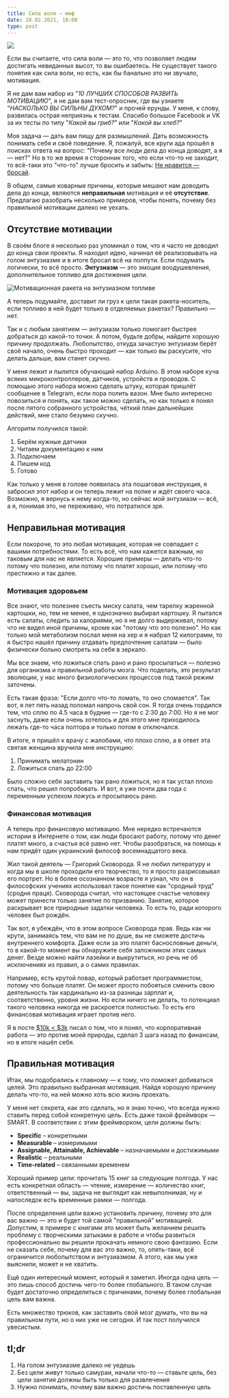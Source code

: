 ```yaml
---
title: Сила воли — миф
date: 28.02.2021, 18:08
type: post
---
```


![](/img/posts/013/1.png)

Если вы считаете, что сила воли — это то, что позволяет людям достигать
невиданных высот, то вы ошибаетесь. Не существует такого понятия как сила воли,
но есть, как бы банально это ни звучало, мотивация.

Я не дам вам набор из "*10 ЛУЧШИХ СПОСОБОВ РАЗВИТЬ МОТИВАЦИЮ*", я не дам вам
тест-опросник, где вы узнаете "*НАСКОЛЬКО ВЫ СИЛЬНЫ ДУХОМ?*" и прочей ерунды. У
меня, к слову, развилась острая неприязнь к тестам. Спасибо большое Facebook и
VK за их тесты по типу "*Какой вы гриб?*" или "*Какой вы хлеб?*"

Моя задача — дать вам пищу для размышлений. Дать возможность понимать себя и
своё поведение. Я, пожалуй, все круги ада прошёл в поисках ответа на вопрос:
"Почему все люди дела до конца доводят, а я — нет?" Но в то же время я
сторонник того, что если что-то не заходит, то всё-таки это "что-то" лучше
бросить и забыть: [Не нравится — бросай](/ne-nravitsya-brosay).

В общем, самые коварные причины, которые мешают нам доводить дела до конца,
являются **неправильная** мотивация и её **отсутствие**. Предлагаю разобрать
несколько примеров, чтобы понять, почему без правильной мотивации далеко не
уехать.

## Отсутствие мотивации

В своём блоге я несколько раз упоминал о том, что я часто не доводил до конца
свои проекты. Я находил идею, начинал её реализовывать на голом энтузиазме и в
итоге бросал всё на полпути. Если подумать логически, то всё просто.
**Энтузиазм** — это эмоция воодушевления, дополнительное топливо для достижения
цели.

![](/img/posts/013/2.png "Мотивационная ракета на энтузиазном топливе")

А теперь подумайте, доставит ли груз к цели такая ракета-носитель, если топливо
в ней будет только в отделяемых ракетах? Правильно — нет.

Так и с любым занятием — энтузиазм только помогает быстрее добраться до
какой-то точки. А потом, будьте добры, найдите хорошую причину продолжать.
Любопытство, откуда зачастую энтузиазм берёт своё начало, очень быстро проходит
— как только вы раскусите, что делать дальше, вам станет скучно.

У меня лежит и пылится обучающий набор Arduino. В этом наборе куча всяких
микроконтроллеров, датчиков, устройств и проводов. С помощью этого набора можно
сделать штуку, которая пришлёт сообщение в Telegram, если пора полить вазон.
Мне было интересно повозиться и понять, как такое можно сделать, но как только
я понял после пятого собранного устройства, чёткий план дальнейших действий,
мне стало безумно скучно.

Алгоритм получился такой:
1. Берём нужные датчики
2. Читаем документацию к ним
3. Подключаем
4. Пишем код
5. Готово

Как только у меня в голове появилась эта пошаговая инструкция, я забросил этот
набор и он теперь лежит на полке и ждёт своего часа. Возможно, я вернусь к нему
когда-то, но сейчас мой энтузиазм — всё, а я, понимая это, не переживаю, что
потратился зря.

## Неправильная мотивация

Если покороче, то это любая мотивация, которая не совпадает с вашими
потребностями. То есть всё, что нам кажется важным, но таковым для нас не
является. Хорошие примеры — делать что-то потому что полезно, или потому что
платят хорошо, или потому что престижно и так далее.

### Мотивация здоровьем

Все знают, что полезнее съесть миску салата, чем тарелку жаренной картошки, но,
тем не менее, я однозначно выбирал картошку. Я пытался есть салаты, следить за
калориями, но я не долго выдерживал, потому что не видел иной причины, кроме
как "потому что это полезно". Но как только мой метаболизм послал меня на хер и
я набрал 12 килограмм, то я быстро нашёл причину отдавать предпочтение салатам
— было физически больно смотреть на себя в зеркало.

Мы все знаем, что ложиться спать рано и рано просыпаться — полезно для
организма и правильной работы мозга. Что поделать, это результат эволюции, у
нас много физиологических процессов под такой режим заточены.

Есть такая фраза: "Если долго что-то ломать, то оно сломается". Так вот, я лет
пять назад поломал напрочь свой сон. Я тогда очень гордился тем, что сплю по
4.5 часа в будние — где-то с 2:30 до 7:00. Но я не мог заснуть, даже если очень
хотелось и для этого мне приходилось лежать где-то часа полтора и только потом
я отключался.

В итоге, я пришёл к врачу с жалобами, что плохо сплю, а в ответ эта святая
женщина вручила мне инструкцию:
1. Принимать мелатонин
2. Ложиться спать до 22:00

Было сложно себя заставить так рано ложиться, но я так устал плохо спать, что
решил попробовать. И вот, я уже почти два года с переменным успехом ложусь и
просыпаюсь рано.

### Финансовая мотивация

А теперь про финансовую мотивацию. Мне нередко встречаются истории в Интернете
о том, как люди бросают работу, потому что денег платят много, а счастья всё
равно нет. Чтобы разобраться, на помощь к нам придёт один украинский философ
восемнадцатого века.

Жил такой деятель — Григорий Сковорода. Я не любил литературу и когда мы в
школе проходили его творчество, то я просто разрисовывал его портрет. Но в
более осознанном возрасте я узнал, что он в философских учениях использовал
такое понятие как "сродный труд" (сродня праця). Сковорода считал, что
настоящее счастье человеку может принести только занятие по призванию. Занятие,
которое раскрывает все природные задатки человека. То есть то, ради которого
человек был рождён.

Так вот, я убеждён, что в этом вопросе Сковорода прав. Ведь как ни крути,
занимаясь тем, что вам не по душе, вы не сможете достичь внутреннего комфорта.
Даже если за это платят баснословные деньги, то в какой-то момент вы обнаружите
себя заложником этих самых денег. Везде можно найти лазейки и выкрутиться, но
речь не об исключениях из правил, а о самих правилах.

Например, есть крутой повар, который работает программистом, потому что больше
платят. Он может просто побояться сменить свою деятельность так кардинально
из-за разницы зарплат и, соответственно, уровня жизни. Но если ничего не
делать, то потенциал такого человека никогда не раскроется полностью. То есть
его финансовая мотивация играет против него.

Я в посте [$10k < $3k](/10k-less-than-3k) писал о том, что я понял, что
корпоративная работа — это против моей природы, сделал 3 шага назад по
финансам, но в итоге нашёл себя.

## Правильная мотивация

Итак, мы подобрались к главному — к тому, что поможет добиваться целей. Это
правильно выбранная мотивация. Найдя хорошую причину делать что-то, на ней
можно хоть всю жизнь проехать.

У меня нет секрета, как это сделать, но я знаю точно, что всегда нужно ставить
перед собой конкретную цель. Есть даже такой фреймворк — SMART. В соответствии
с этим фреймворком, цели должны быть:
* **Specific** – конкретными
* **Measurable** – измеримыми
* **Assignable, Attainable, Achievable** – назначаемыми и достижимыми
* **Realistic** – реальными
* **Time-related** – связанными временем

Хороший пример цели: прочитать 15 книг за следующие полгода. У нас есть
конкретная область — чтение, измерение — количество книг, ответственный — вы,
задача не выглядит как невыполнимая, ну и напоследок есть временные рамки —
полгода.

После определения цели важно установить причину, почему это для вас важно — это
и будет той самой "правильной" мотивацией. Допустим, в примере с книгами это
может быть желанием решить проблему с творческими затыками в работе и чтобы
развиться профессионально вы решили прокачать немного свою фантазию. Если не
сказать себе, почему для вас это важно, то, опять-таки, всё ограничится
любопытством и энтузиазмом. А этого, как мы уже выяснили, может и не хватить.

Ещё один интересный момент, который я заметил. Иногда одна цель — это лишь
способ достичь чего-то более глобального. В таком случае будет достаточно
определиться с причинами, почему более глобальная цель вам важна.

Есть множество трюков, как заставить свой мозг думать, что вы на правильном
пути, но о них уже не сегодня. И так пост получился увесистым.

## tl;dr

1. На голом энтузиазме далеко не уедешь
2. Без цели живут только самураи, начали что-то — ставьте цель, без цели
занятия должны быть только для развлечения
3. Нужно понимать, почему вам важно достичь поставленную цель
